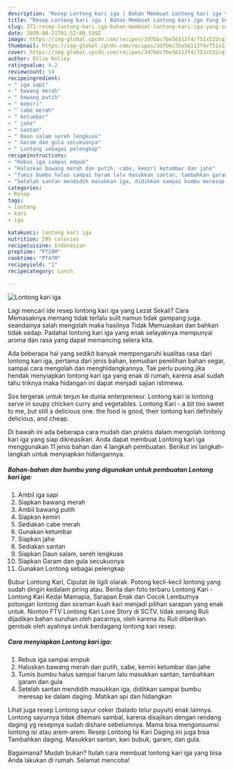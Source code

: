 ```yaml
---
description: "Resep Lontong kari iga | Bahan Membuat Lontong kari iga Yang Sempurna"
title: "Resep Lontong kari iga | Bahan Membuat Lontong kari iga Yang Sempurna"
slug: 371-resep-lontong-kari-iga-bahan-membuat-lontong-kari-iga-yang-sempurna
date: 2020-08-21T01:52:00.539Z
image: https://img-global.cpcdn.com/recipes/3d7bbc7be56113f4/751x532cq70/lontong-kari-iga-foto-resep-utama.jpg
thumbnail: https://img-global.cpcdn.com/recipes/3d7bbc7be56113f4/751x532cq70/lontong-kari-iga-foto-resep-utama.jpg
cover: https://img-global.cpcdn.com/recipes/3d7bbc7be56113f4/751x532cq70/lontong-kari-iga-foto-resep-utama.jpg
author: Ollie Kelley
ratingvalue: 4.2
reviewcount: 14
recipeingredient:
- " iga sapi"
- " bawang merah"
- " bawang putih"
- " kemiri"
- " cabe merah"
- " ketumbar"
- " jahe"
- " santan"
- " Daun salam sereh lengkuas"
- " Garam dan gula secukuonya"
- " Lontong sebagai pelengkap"
recipeinstructions:
- "Rebus iga sampai empuk"
- "Haluskan bawang merah dan putih, cabe, kemiri ketumbar dan jahe"
- "Tumis bumbu halus sampai harum lalu masukkan santan, tambahkan garam dan gula"
- "Setelah santan mendidih masukkan iga, didihkan sampai bumbu meresap ke dalam daging. Matikan api dan hidangkan"
categories:
- Resep
tags:
- lontong
- kari
- iga

katakunci: lontong kari iga 
nutrition: 295 calories
recipecuisine: Indonesian
preptime: "PT28M"
cooktime: "PT47M"
recipeyield: "1"
recipecategory: Lunch

---
```



![Lontong kari iga](https://img-global.cpcdn.com/recipes/3d7bbc7be56113f4/751x532cq70/lontong-kari-iga-foto-resep-utama.jpg)

Lagi mencari ide resep lontong kari iga yang Lezat Sekali? Cara Memasaknya memang tidak terlalu sulit namun tidak gampang juga. seandainya salah mengolah maka hasilnya Tidak Memuaskan dan bahkan tidak sedap. Padahal lontong kari iga yang enak selayaknya mempunyai aroma dan rasa yang dapat memancing selera kita.

Ada beberapa hal yang sedikit banyak mempengaruhi kualitas rasa dari lontong kari iga, pertama dari jenis bahan, kemudian pemilihan bahan segar, sampai cara mengolah dan menghidangkannya. Tak perlu pusing jika hendak menyiapkan lontong kari iga yang enak di rumah, karena asal sudah tahu triknya maka hidangan ini dapat menjadi sajian istimewa.

Sos tergerak untuk terjun ke dunia enterpreneur. Lontong kari is lontong serve in soupy chicken curry and vegetables. Lontong Kari - a bit too sweet to me, but still a delicious one. the food is good, their lontong kari definitely delicious, and cheap.


Di bawah ini ada beberapa cara mudah dan praktis dalam mengolah lontong kari iga yang siap dikreasikan. Anda dapat membuat Lontong kari iga menggunakan 11 jenis bahan dan 4 langkah pembuatan. Berikut ini langkah-langkah untuk menyiapkan hidangannya.

<!--inarticleads1-->

##### Bahan-bahan dan bumbu yang digunakan untuk pembuatan Lontong kari iga:

1. Ambil  iga sapi
1. Siapkan  bawang merah
1. Ambil  bawang putih
1. Siapkan  kemiri
1. Sediakan  cabe merah
1. Gunakan  ketumbar
1. Siapkan  jahe
1. Sediakan  santan
1. Siapkan  Daun salam, sereh lengkuas
1. Siapkan  Garam dan gula secukuonya
1. Gunakan  Lontong sebagai pelengkap


Bubur Lontong Kari, Ciputat ile ilgili olarak. Potong kecil-kecil lontong yang sudah dingin kedalam piring atau. Berita dan foto terbaru Lontong Kari - Lontong Kari Kedai Mamapia, Sarapan Enak dan Cocok Lembutnya potongan lontong dan siraman kuah kari menjadi pilihan sarapan yang enak untuk. Nonton FTV Lontong Kari Love Story di SCTV. tidak senang Ruli dijadikan bahan suruhan oleh pacarnya, oleh karena itu Ruli diberikan gerobak oleh ayahnya untuk berdagang lontong kari resep. 

<!--inarticleads2-->

##### Cara menyiapkan Lontong kari iga:

1. Rebus iga sampai empuk
1. Haluskan bawang merah dan putih, cabe, kemiri ketumbar dan jahe
1. Tumis bumbu halus sampai harum lalu masukkan santan, tambahkan garam dan gula
1. Setelah santan mendidih masukkan iga, didihkan sampai bumbu meresap ke dalam daging. Matikan api dan hidangkan


Lihat juga resep Lontong sayur ceker (balado telur puyuh) enak lainnya. Lontong sayurnya tidak ditemani sambal, karena disajikan dengan rendang daging yg resepnya sudah dishare sebelumnya. Mama bisa mengonsumsi lontong isi atau arem-arem. Resep Lontong Isi Kari Daging ini juga bisa Tambahkan daging. Masukkan santan, kari bubuk, garam, dan gula. 

Bagaimana? Mudah bukan? Itulah cara membuat lontong kari iga yang bisa Anda lakukan di rumah. Selamat mencoba!
